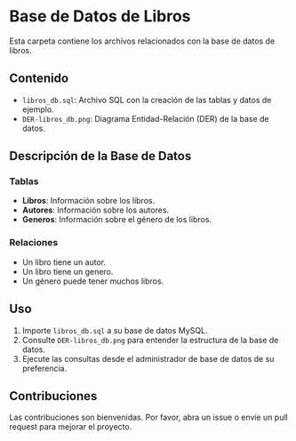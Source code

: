 # Base de Datos de Libros

Esta carpeta contiene los archivos relacionados con la base de datos de libros.

## Contenido

- `libros_db.sql`: Archivo SQL con la creación de las tablas y datos de ejemplo.
- `DER-libros_db.png`: Diagrama Entidad-Relación (DER) de la base de datos.

## Descripción de la Base de Datos

### Tablas

- **Libros**: Información sobre los libros.
- **Autores**: Información sobre los autores.
- **Generos**: Información sobre el género de los libros.

### Relaciones

- Un libro tiene un autor.
- Un libro tiene un genero.
- Un género puede tener muchos libros.

## Uso

1. Importe `libros_db.sql` a su base de datos MySQL.
2. Consulte `DER-libros_db.png` para entender la estructura de la base de datos.
3. Ejecute las consultas desde el administrador de base de datos de su preferencia.

## Contribuciones

Las contribuciones son bienvenidas. Por favor, abra un issue o envíe un pull request para mejorar el proyecto.
